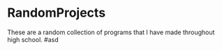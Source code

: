 # RandomProjects
These are a random collection of programs that I have made throughout high school. 
#asd

